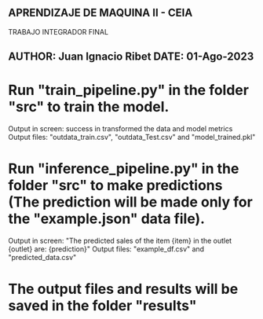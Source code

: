 APRENDIZAJE DE MAQUINA II - CEIA
-------------------------------------------------------------
TRABAJO INTEGRADOR FINAL 

AUTHOR: Juan Ignacio Ribet
DATE: 01-Ago-2023
-------------------------------------------------------------

# Run "train_pipeline.py" in the folder "src" to train the model.
Output in screen: success in transformed the data and model metrics
Output files: "outdata_train.csv", "outdata_Test.csv" and "model_trained.pkl" 

# Run "inference_pipeline.py" in the folder "src" to make predictions (The prediction will be made only for the "example.json" data file).
Output in screen: "The predicted sales of the item {item} in the outlet {outlet} are: {prediction}"
Output files: "example_df.csv" and "predicted_data.csv"

# The output files and results will be saved in the folder "results"
